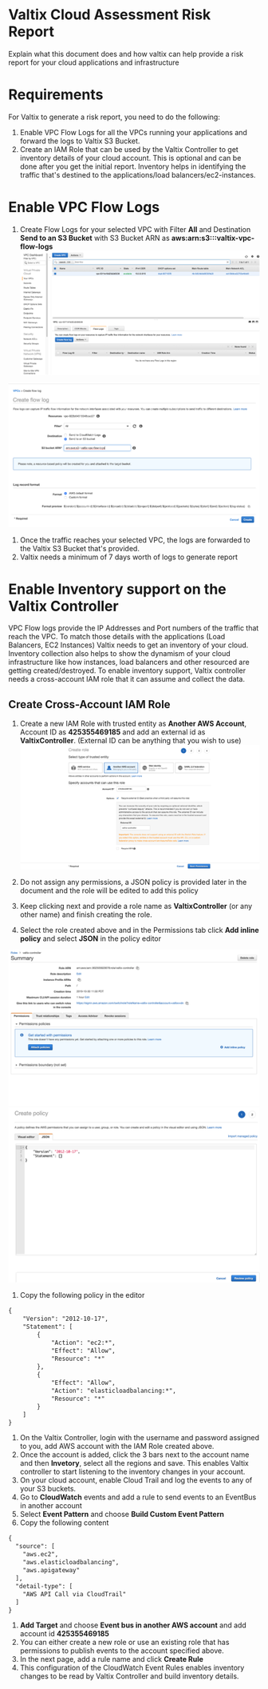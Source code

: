 # Valtix Cloud Assessment Risk Report
Explain what this document does and how valtix can help provide a risk report for your cloud applications and infrastructure

# Requirements
For Valtix to generate a risk report, you need to do the following:
1. Enable VPC Flow Logs for all the VPCs running your applications and forward the logs to Valtix S3 Bucket.
1. Create an IAM Role that can be used by the Valtix Controller to get inventory details of your cloud account. This is optional and can be done after you get the initial report. Inventory helps in identifying the traffic that's destined to the applications/load balancers/ec2-instances. 

# Enable VPC Flow Logs
1. Create Flow Logs for your selected VPC with Filter **All** and Destination **Send to an S3 Bucket** with S3 Bucket ARN
as **aws:arn:s3:::valtix-vpc-flow-logs**
![VPC Selection](screenshots/vpc-flow-logs-01.png "Select VPC to Enable Flow Logs")

![VPC Selection](screenshots/vpc-flow-logs-02.png "Send Logs to Valtix S3 Bucket")
1. Once the traffic reaches your selected VPC, the logs are forwarded to the Valtix S3 Bucket that's provided.
1. Valtix needs a minimum of 7 days worth of logs to generate report

# Enable Inventory support on the Valtix Controller
VPC Flow logs provide the IP Addresses and Port numbers of the traffic that reach the VPC. To match those details
with the applications (Load Balancers, EC2 Instances) Valtix needs to get an inventory of your cloud. Inventory
collection also helps to show the dynamism of your cloud infrastructure like how instances, load balancers and
other resourced are getting created/destroyed. To enable inventory support, Valtix controller needs a 
cross-account IAM role that it can assume and collect the data.
## Create Cross-Account IAM Role
1. Create a new IAM Role with trusted entity as **Another AWS Account**, Account ID as **425355469185** and add an external id as **ValtixController**. (External ID can be anything that you wish to use)
![Role1](screenshots/role-00.png "Create new role with trusted party as another aws account")

1. Do not assign any permissions, a JSON policy is provided later in the document and the role will be edited to add this policy

1. Keep clicking next and provide a role name as **ValtixController** (or any other name) and finish creating the role.

1. Select the role created above and in the Permissions tab click **Add inline policy** and select **JSON** in the policy editor

![Role2](screenshots/role-01.png "Edit role to add inline policy")
![Role3](screenshots/role-02.png "Open JSON editor")

1. Copy the following policy in the editor

```
{
    "Version": "2012-10-17",
    "Statement": [
        {
            "Action": "ec2:*",
            "Effect": "Allow",
            "Resource": "*"
        },
        {
            "Effect": "Allow",
            "Action": "elasticloadbalancing:*",
            "Resource": "*"
        }
    ]
}
```

1. On the Valtix Controller, login with the username and password assigned to you, add AWS account with the IAM Role created above.
1. Once the account is added, click the 3 bars next to the account name and then **Invetory**, select all the regions and save. This enables Valtix controller to start listening to the inventory changes in your account.
1. On your cloud account, enable Cloud Trail and log the events to any of your S3 buckets.
1. Go to **CloudWatch** events and add a rule to send events to an EventBus in another account
1. Select **Event Pattern** and choose **Build Custom Event Pattern**
1. Copy the following content
```
{
  "source": [
    "aws.ec2",
    "aws.elasticloadbalancing",
    "aws.apigateway"
  ],
  "detail-type": [
    "AWS API Call via CloudTrail"
  ]
}
```
1. **Add Target** and choose **Event bus in another AWS account** and add account id **425355469185**
1. You can either create a new role or use an existing role that has permissions to publish events to the account specified above.
1. In the next page, add a rule name and click **Create Rule**
1. This configuration of the CloudWatch Event Rules enables inventory changes to be read by Valtix Controller and build inventory details.
